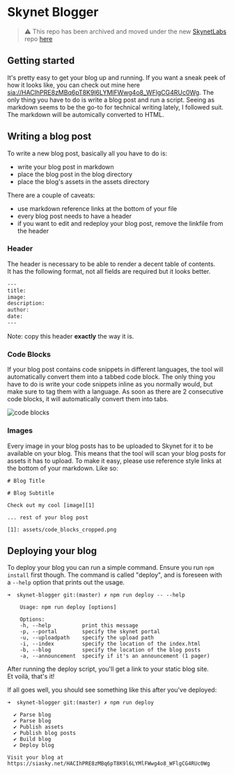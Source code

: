 # Skynet Blogger

> :warning: This repo has been archived and moved under the new [SkynetLabs](https://github.com/SkynetLabs) repo [here](https://github.com/SkynetLabs/skynet-blogger)

## Getting started

It's pretty easy to get your blog up and running. If you want a sneak peek of how it looks like, you can check out mine here [sia://HACIhPRE8zMBq6pT8K9l6LYMlFWwg4o8_WFlgCG4RUc0Wg][1]. The only thing you have to do is write a blog post and run a script. Seeing as markdown seems to be the go-to for technical writing lately, I followed suit. The markdown will be automically converted to HTML.

## Writing a blog post

To write a new blog post, basically all you have to do is:
- write your blog post in markdown
- place the blog post in the blog directory
- place the blog's assets in the assets directory

There are a couple of caveats:
- use markdown reference links at the bottom of your file
- every blog post needs to have a header
- if you want to edit and redeploy your blog post, remove the linkfile from the header

### Header

The header is necessary to be able to render a decent table of contents.  
It has the following format, not all fields are required but it looks better.

```bash
---
title:
image:
description:
author:
date:
---
```

Note: copy this header **exactly** the way it is.

### Code Blocks

If your blog post contains code snippets in different languages, the tool will automatically convert them into a tabbed code block. The only thing you have to do is write your code snippets inline as you normally would, but make sure to tag them with a language. As soon as there are 2 consecutive code blocks, it will automatically convert them into tabs.

![code blocks][2]

### Images

Every image in your blog posts has to be uploaded to Skynet for it to be available on your blog. This means that the tool will scan your blog posts for assets it has to upload. To make it easy, please use reference style links at the bottom of your markdown. Like so:
```
# Blog Title

# Blog Subtitle

Check out my cool [image][1]

... rest of your blog post

[1]: assets/code_blocks_cropped.png
```

## Deploying your blog

To deploy your blog you can run a simple command. Ensure you run `npm install` first though.
The command is called "deploy", and is foreseen with a `--help` option that prints out the usage.

```
➜  skynet-blogger git:(master) ✗ npm run deploy -- --help

    Usage: npm run deploy [options]

    Options:
    -h, --help          print this message
    -p, --portal        specify the skynet portal
    -u, --uploadpath    specify the upload path
    -i, --index         specify the location of the index.html
    -b, --blog          specify the location of the blog posts
    -a, --announcement  specify if it's an announcement (1 pager)
```

After running the deploy script, you'll get a link to your static blog site.  
Et voilà, that's it!

If all goes well, you should see something like this after you've deployed:

```
➜  skynet-blogger git:(master) ✗ npm run deploy

  ✔ Parse blog
  ✔ Parse blog
  ✔ Publish assets
  ✔ Publish blog posts
  ✔ Build blog
  ✔ Deploy blog

Visit your blog at https://siasky.net/HACIhPRE8zMBq6pT8K9l6LYMlFWwg4o8_WFlgCG4RUc0Wg
```

[1]: https://siasky.net/HACIhPRE8zMBq6pT8K9l6LYMlFWwg4o8_WFlgCG4RUc0Wg
[2]: assets/code_blocks_cropped.png
